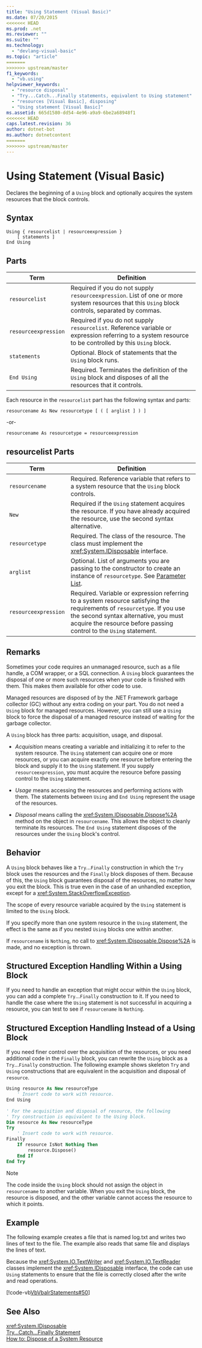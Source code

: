 ```yaml
---
title: "Using Statement (Visual Basic)"
ms.date: 07/20/2015
<<<<<<< HEAD
ms.prod: .net
ms.reviewer: ""
ms.suite: ""
ms.technology: 
  - "devlang-visual-basic"
ms.topic: "article"
=======
>>>>>>> upstream/master
f1_keywords: 
  - "vb.using"
helpviewer_keywords: 
  - "resource disposal"
  - "Try...Catch...Finally statements, equivalent to Using statement"
  - "resources [Visual Basic], disposing"
  - "Using statement [Visual Basic]"
ms.assetid: 665d1580-dd54-4e96-a9a9-6be2a68948f1
<<<<<<< HEAD
caps.latest.revision: 36
author: dotnet-bot
ms.author: dotnetcontent
=======
>>>>>>> upstream/master
---
```

# Using Statement (Visual Basic)
Declares the beginning of a `Using` block and optionally acquires the system resources that the block controls.  
  
## Syntax  
  
```  
Using { resourcelist | resourceexpression }  
    [ statements ]  
End Using  
```  
  
## Parts  
  
|Term|Definition|  
|---|---|  
|`resourcelist`|Required if you do not supply `resourceexpression`. List of one or more system resources that this `Using` block controls, separated by commas.|  
|`resourceexpression`|Required if you do not supply `resourcelist`. Reference variable or expression referring to a system resource to be controlled by this `Using` block.|  
|`statements`|Optional. Block of statements that the `Using` block runs.|  
|`End Using`|Required. Terminates the definition of the `Using` block and disposes of all the resources that it controls.|  
  
 Each resource in the `resourcelist` part has the following syntax and parts:  
  
 `resourcename As New resourcetype [ ( [ arglist ] ) ]`  
  
 -or-  
  
 `resourcename As resourcetype = resourceexpression`  
  
## resourcelist Parts  
  
|Term|Definition|  
|---|---|  
|`resourcename`|Required. Reference variable that refers to a system resource that the `Using` block controls.|  
|`New`|Required if the `Using` statement acquires the resource. If you have already acquired the resource, use the second syntax alternative.|  
|`resourcetype`|Required. The class of the resource. The class must implement the <xref:System.IDisposable> interface.|  
|`arglist`|Optional. List of arguments you are passing to the constructor to create an instance of `resourcetype`. See [Parameter List](../../../visual-basic/language-reference/statements/parameter-list.md).|  
|`resourceexpression`|Required. Variable or expression referring to a system resource satisfying the requirements of `resourcetype`. If you use the second syntax alternative, you must acquire the resource before passing control to the `Using` statement.|  
  
## Remarks  
 Sometimes your code requires an unmanaged resource, such as a file handle, a COM wrapper, or a SQL connection. A `Using` block guarantees the disposal of one or more such resources when your code is finished with them. This makes them available for other code to use.  
  
 Managed resources are disposed of by the .NET Framework garbage collector (GC) without any extra coding on your part. You do not need a `Using` block for managed resources. However, you can still use a `Using` block to force the disposal of a managed resource instead of waiting for the garbage collector.  
  
 A `Using` block has three parts: acquisition, usage, and disposal.  
  
-   *Acquisition* means creating a variable and initializing it to refer to the system resource. The `Using` statement can acquire one or more resources, or you can acquire exactly one resource before entering the block and supply it to the `Using` statement. If you supply `resourceexpression`, you must acquire the resource before passing control to the `Using` statement.  
  
-   *Usage* means accessing the resources and performing actions with them. The statements between `Using` and `End Using` represent the usage of the resources.  
  
-   *Disposal* means calling the <xref:System.IDisposable.Dispose%2A> method on the object in `resourcename`. This allows the object to cleanly terminate its resources. The `End Using` statement disposes of the resources under the `Using` block's control.  
  
## Behavior  
 A `Using` block behaves like a `Try`...`Finally` construction in which the `Try` block uses the resources and the `Finally` block disposes of them. Because of this, the `Using` block guarantees disposal of the resources, no matter how you exit the block. This is true even in the case of an unhandled exception, except for a <xref:System.StackOverflowException>.  
  
 The scope of every resource variable acquired by the `Using` statement is limited to the `Using` block.  
  
 If you specify more than one system resource in the `Using` statement, the effect is the same as if you nested `Using` blocks one within another.  
  
 If `resourcename` is `Nothing`, no call to <xref:System.IDisposable.Dispose%2A> is made, and no exception is thrown.  
  
## Structured Exception Handling Within a Using Block  
 If you need to handle an exception that might occur within the `Using` block, you can add a complete `Try`...`Finally` construction to it. If you need to handle the case where the `Using` statement is not successful in acquiring a resource, you can test to see if `resourcename` is `Nothing`.  
  
## Structured Exception Handling Instead of a Using Block  
 If you need finer control over the acquisition of the resources, or you need additional code in the `Finally` block, you can rewrite the `Using` block as a `Try`...`Finally` construction. The following example shows skeleton `Try` and `Using` constructions that are equivalent in the acquisition and disposal of `resource`.  
  
```vb  
Using resource As New resourceType   
    ' Insert code to work with resource.  
End Using  
  
' For the acquisition and disposal of resource, the following  
' Try construction is equivalent to the Using block.  
Dim resource As New resourceType  
Try   
    ' Insert code to work with resource.  
Finally   
    If resource IsNot Nothing Then  
        resource.Dispose()   
    End If  
End Try   
```  
  
> [!NOTE]
>  The code inside the `Using` block should not assign the object in `resourcename` to another variable. When you exit the `Using` block, the resource is disposed, and the other variable cannot access the resource to which it points.  
  
## Example  
 The following example creates a file that is named log.txt and writes two lines of text to the file. The example also reads that same file and displays the lines of text.  
  
 Because the <xref:System.IO.TextWriter> and <xref:System.IO.TextReader> classes implement the <xref:System.IDisposable> interface, the code can use `Using` statements to ensure that the file is correctly closed after the write and read operations.  
  
 [!code-vb[VbVbalrStatements#50](../../../visual-basic/language-reference/error-messages/codesnippet/VisualBasic/using-statement_1.vb)]  
  
## See Also  
 <xref:System.IDisposable>  
 [Try...Catch...Finally Statement](../../../visual-basic/language-reference/statements/try-catch-finally-statement.md)  
 [How to: Dispose of a System Resource](../../../visual-basic/programming-guide/language-features/control-flow/how-to-dispose-of-a-system-resource.md)
